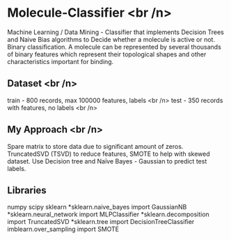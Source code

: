# Molecule-Classifier <br /n>
Machine Learning / Data Mining - Classifier that implements Decision Trees and Naive Bias algorithms to Decide whether a molecule is 
active or not. Binary classification.  A molecule can be represented by several thousands of binary features which represent their topological shapes and other characteristics important for binding.

## Dataset <br /n>
train - 800 records, max 100000 features, labels <br /n>
test - 350 records with features, no labels <br /n>

## My Approach <br /n>
Spare matrix to store data due to significant amount of zeros. TruncatedSVD (TSVD) to reduce features, SMOTE to help with skewed dataset.
Use Decision tree and Naïve Bayes - Gaussian to predict test labels.

## Libraries
numpy
scipy 
sklearn 
  *sklearn.naive_bayes import GaussianNB
  *sklearn.neural_network import MLPClassifier
  *sklearn.decomposition import TruncatedSVD
  *sklearn.tree import DecisionTreeClassifier
imblearn.over_sampling import SMOTE
